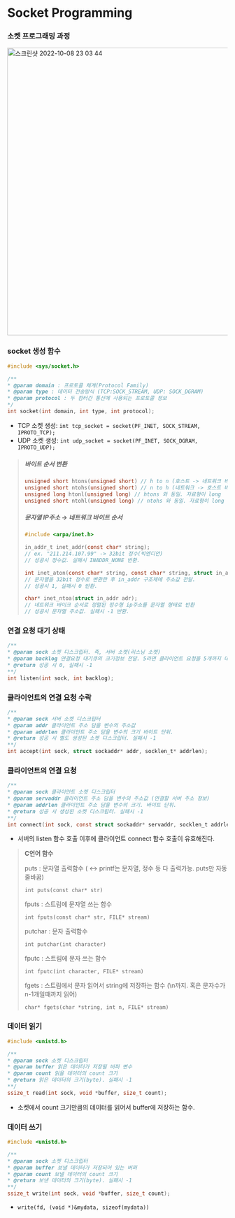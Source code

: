 # Socket Programming

### 소켓 프로그래밍 과정

<img width="658" alt="스크린샷 2022-10-08 23 03 44" src="https://user-images.githubusercontent.com/67703882/194759136-bf94e6ac-0179-422e-a0c2-1b1a11261489.png"> 

### socket 생성 함수

```c
#include <sys/socket.h>

/**
* @param domain : 프로토콜 체계(Protocol Family) 
* @param type : 데이터 전송방식 (TCP:SOCK_STREAM, UDP: SOCK_DGRAM)
* @param protocol : 두 컴터간 통신에 사용되는 프로토콜 정보
*/
int socket(int domain, int type, int protocol);
```

- TCP 소켓 생성: `int tcp_socket = socket(PF_INET, SOCK_STREAM, IPROTO_TCP);`
- UDP 소켓 생성: `int udp_socket = socket(PF_INET, SOCK_DGRAM, IPROTO_UDP);`



> ##### 바이트 순서 변환
>
> ```c
> unsigned short htons(unsigned short) // h to n (호스트 -> 네트워크 바이트 순서)
> unsigned short ntohs(unsigned short) // n to h (네트워크 -> 호스트 바이트 순서)
> unsigned long htonl(unsigned long) // htons 와 동일. 자료형이 long
> unsigned short ntohl(unsigned long) // ntohs 와 동일. 자료형이 long
> ```
>
> ##### 문자열 IP주소 → 네트워크 바이트 순서
>
> ```c
> #include <arpa/inet.h>
> 
> in_addr_t inet_addr(const char* string); 
> // ex. "211.214.107.99" -> 32bit 정수(빅엔디안)
> // 성공시 정수값. 실패시 INADDR_NONE 반환.
> 
> int inet_aton(const char* string, const char* string, struct in_addr* addr);
> // 문자열을 32bit 정수로 변환한 후 in_addr 구조체에 주소값 전달. 
> // 성공시 1, 실패시 0 반환. 
> 
> char* inet_ntoa(struct in_addr adr);
> // 네트워크 바이크 순서로 정렬된 정수형 ip주소를 문자열 형태로 반환
> // 성공시 문자열 주소값. 실패시 -1 반환.
> ```



### 연결 요청 대기 상태

```c
/**
* @param sock 소켓 디스크립터. 즉, 서버 소켓(리스닝 소켓)
* @param backlog 연결요청 대기큐의 크기정보 전달. 5라면 클라이언트 요청을 5개까지 대기시킬 수 있음.
* @return 성공 시 0, 실패시 -1
**/
int listen(int sock, int backlog);
```



### 클라이언트의 연결 요청 수락

```c
/**
* @param sock 서버 소켓 디스크립터
* @param addr 클라이언트 주소 담을 변수의 주소값 
* @param addrlen 클라이언트 주소 담을 변수의 크기 바이트 단위.
* @return 성공 시 별도 생성된 소켓 디스크립터. 실패시 -1
**/
int accept(int sock, struct sockaddr* addr, socklen_t* addrlen);
```



### 클라이언트의 연결 요청

```c
/**
* @param sock 클라이언트 소켓 디스크립터
* @param servaddr 클라이언트 주소 담을 변수의 주소값 (연결할 서버 주소 정보)
* @param addrlen 클라이언트 주소 담을 변수의 크기. 바이트 단위.
* @return 성공 시 생성된 소켓 디스크립터. 실패시 -1
**/
int connect(int sock, const struct sockaddr* servaddr, socklen_t addrlen);
```

- 서버의 listen 함수 호출 이후에 클라이언트 connect 함수 호출이 유효해진다.



>  **C언어 함수**
>
> puts : 문자열 출력함수 ( ↔ printf는 문자열, 정수 등 다 출력가능. puts만 자동 줄바꿈)
>
> ```
> int puts(const char* str)
> ```
>
> fputs : 스트림에 문자열 쓰는 함수
>
> ```
> int fputs(const char* str, FILE* stream)
> ```
>
> putchar : 문자 출력함수
>
> ```
> int putchar(int character)
> ```
>
> fputc : 스트림에 문자 쓰는 함수
>
> ```
> int fputc(int character, FILE* stream)
> ```
>
> fgets : 스트림에서 문자 읽어서 string에 저장하는 함수 (\n까지. 혹은 문자수가 n-1개일때까지 읽어)
>
> ```
> char* fgets(char *string, int n, FILE* stream)
> ```



### 데이터 읽기

```c
#include <unistd.h>

/**
* @param sock 소켓 디스크립터 
* @param buffer 읽은 데이터가 저장될 버퍼 변수
* @param count 읽을 데이터의 count 크기
* @return 읽은 데이터의 크기(byte). 실패시 -1
**/
ssize_t read(int sock, void *buffer, size_t count);
```

- 소켓에서 count 크기만큼의 데이터를 읽어서 buffer에 저장하는 함수.



### 데이터 쓰기

```c
#include <unistd.h>

/**
* @param sock 소켓 디스크립터 
* @param buffer 보낼 데이터가 저장되어 있는 버퍼
* @param count 보낼 데이터의 count 크기
* @return 보낸 데이터의 크기(byte). 실패시 -1
**/
ssize_t write(int sock, void *buffer, size_t count);
```

- `write(fd, (void *)&mydata, sizeof(mydata))`